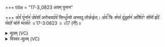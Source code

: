 +++
title = "17-3_0823 अयम् पुनान"

+++
अ꣣यं꣡ पु꣢ना꣣न꣢ उ꣣ष꣡सो꣢ अरोचयद꣣यं꣡ सिन्धु꣢꣯भ्यो अभवदु लोक꣣कृ꣢त्। अ꣣यं꣢꣫ त्रिः स꣣प्त꣡ दु꣢दुहा꣣न꣢ आ꣣शि꣢र꣣ꣳ सो꣡मो꣢ हृ꣣दे꣡ प꣢वते꣣ चा꣡रु꣢ मत्स꣣रः꣢ ॥ 17-3:0823 ॥ ॥17 (गी)॥

<details><summary>मूलम् (VC)</summary>

अ꣣यं꣡ पु꣢ना꣣न꣢ उ꣣ष꣡सो꣢ अरोचयद꣣य꣡ꣳ सिन्धु꣢꣯भ्यो अभवदु लोक꣣कृ꣢त् । अ꣣यं꣢꣫ त्रिः स꣣प्त꣡ दु꣢दुहा꣣न꣢ आ꣣शि꣢र꣣ꣳ सो꣡मो꣢ हृ꣣दे꣡ प꣢वते꣣ चा꣡रु꣢ मत्स꣣रः꣢ ॥८२३॥
</details>

<details><summary>विस्वर-मूलम् (VC)</summary>

अयं पुनान उषसो अरोचयदयꣳ सिन्धुभ्यो अभवदु लोककृत् । अयं त्रिः सप्त दुदुहान आशिरꣳ सोमो हृदे पवते चारु मत्सरः ॥८२३॥
</details>